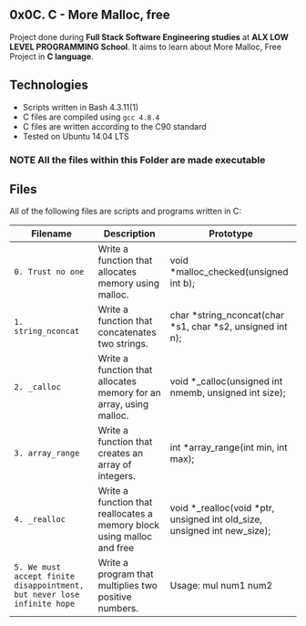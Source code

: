 ## 0x0C. C - More Malloc, free ##

Project done during **Full Stack Software Engineering studies** at **ALX LOW LEVEL PROGRAMMING School**. It aims to learn about More Malloc, Free Project in **C language**.

## Technologies
* Scripts written in Bash 4.3.11(1)
* C files are compiled using `gcc 4.8.4`
* C files are written according to the C90 standard
* Tested on Ubuntu 14.04 LTS

### NOTE All the files within this Folder are made executable ###

## Files
All of the following files are scripts and programs written in C:

| Filename | Description |  Prototype  |
| -------- | ----------- |  ---------- |
| `0. Trust no one` | Write a function that allocates memory using malloc. | void *malloc_checked(unsigned int b); |
| `1. string_nconcat` | Write a function that concatenates two strings. | char *string_nconcat(char *s1, char *s2, unsigned int n); |
| `2. _calloc` |  Write a function that allocates memory for an array, using malloc. | void *_calloc(unsigned int nmemb, unsigned int size); | 
| `3. array_range` |  Write a function that creates an array of integers. | int *array_range(int min, int max); | 
| `4. _realloc` |  Write a function that reallocates a memory block using malloc and free | void *_realloc(void *ptr, unsigned int old_size, unsigned int new_size); | 
| `5. We must accept finite disappointment, but never lose infinite hope` | Write a program that multiplies two positive numbers. | Usage: mul num1 num2 |
